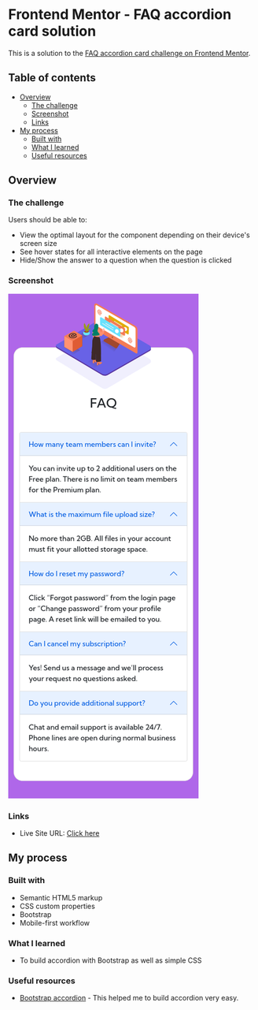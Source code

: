 # Frontend Mentor - FAQ accordion card solution

This is a solution to the [FAQ accordion card challenge on Frontend Mentor](https://www.frontendmentor.io/challenges/faq-accordion-card-XlyjD0Oam).

## Table of contents

- [Overview](#overview)
  - [The challenge](#the-challenge)
  - [Screenshot](#screenshot)
  - [Links](#links)
- [My process](#my-process)
  - [Built with](#built-with)
  - [What I learned](#what-i-learned)
  - [Useful resources](#useful-resources)

## Overview

### The challenge

Users should be able to:

- View the optimal layout for the component depending on their device's screen size
- See hover states for all interactive elements on the page
- Hide/Show the answer to a question when the question is clicked

### Screenshot

![](./images/Screenshot-mobile.png)

### Links

- Live Site URL: [Click here](https://teobidzishvili.github.io/FAQ-Accordion-Card/)

## My process

### Built with

- Semantic HTML5 markup
- CSS custom properties
- Bootstrap
- Mobile-first workflow

### What I learned

- To build accordion with Bootstrap as well as simple CSS

### Useful resources

- [Bootstrap accordion](https://getbootstrap.com/docs/5.0/components/accordion/) - This helped me to build accordion very easy.

